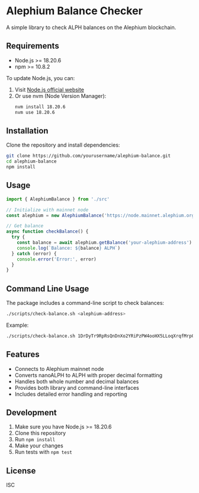 # Alephium Balance Checker

A simple library to check ALPH balances on the Alephium blockchain.

## Requirements

- Node.js >= 18.20.6
- npm >= 10.8.2

To update Node.js, you can:
1. Visit [Node.js official website](https://nodejs.org/)
2. Or use nvm (Node Version Manager):
   ```bash
   nvm install 18.20.6
   nvm use 18.20.6
   ```

## Installation

Clone the repository and install dependencies:

```bash
git clone https://github.com/yourusername/alephium-balance.git
cd alephium-balance
npm install
```

## Usage

```typescript
import { AlephiumBalance } from './src'

// Initialize with mainnet node
const alephium = new AlephiumBalance('https://node.mainnet.alephium.org')

// Get balance
async function checkBalance() {
  try {
    const balance = await alephium.getBalance('your-alephium-address')
    console.log(`Balance: ${balance} ALPH`)
  } catch (error) {
    console.error('Error:', error)
  }
}
```

## Command Line Usage

The package includes a command-line script to check balances:

```bash
./scripts/check-balance.sh <alephium-address>
```

Example:
```bash
./scripts/check-balance.sh 1DrDyTr9RpRsQnDnXo2YRiPzPW4ooHX5LLoqXrqfMrpQH
```

## Features

- Connects to Alephium mainnet node
- Converts nanoALPH to ALPH with proper decimal formatting
- Handles both whole number and decimal balances
- Provides both library and command-line interfaces
- Includes detailed error handling and reporting

## Development

1. Make sure you have Node.js >= 18.20.6
2. Clone this repository
3. Run `npm install`
4. Make your changes
5. Run tests with `npm test`

## License

ISC
